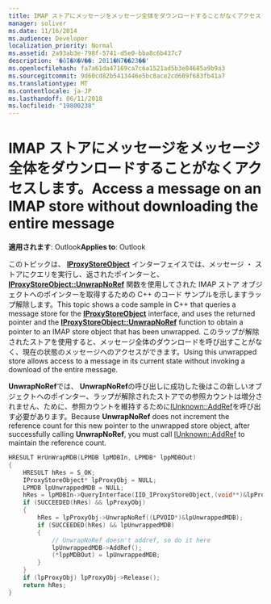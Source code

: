 ```yaml
---
title: IMAP ストアにメッセージをメッセージ全体をダウンロードすることがなくアクセスします。
manager: soliver
ms.date: 11/16/2014
ms.audience: Developer
localization_priority: Normal
ms.assetid: 2a93ab3e-798f-5741-d5e0-bba8c6b437c7
description: '�ŏI�X�V��: 2011�N7��23��'
ms.openlocfilehash: fa7a61da47169ca7c6a1521ad5b3e84685a9b9a3
ms.sourcegitcommit: 9d60cd82b5413446e5bc8ace2cd689f683fb41a7
ms.translationtype: MT
ms.contentlocale: ja-JP
ms.lasthandoff: 06/11/2018
ms.locfileid: "19800238"
---
```

# <a name="access-a-message-on-an-imap-store-without-downloading-the-entire-message"></a><span data-ttu-id="82921-103">IMAP ストアにメッセージをメッセージ全体をダウンロードすることがなくアクセスします。</span><span class="sxs-lookup"><span data-stu-id="82921-103">Access a message on an IMAP store without downloading the entire message</span></span>

<span data-ttu-id="82921-104">**適用されます**: Outlook</span><span class="sxs-lookup"><span data-stu-id="82921-104">**Applies to**: Outlook</span></span> 
  
<span data-ttu-id="82921-105">このトピックは、 **[IProxyStoreObject](iproxystoreobject.md)** インターフェイスでは、メッセージ ・ ストアにクエリを実行し、返されたポインターと、 **[IProxyStoreObject::UnwrapNoRef](iproxystoreobject-unwrapnoref.md)** 関数を使用してされた IMAP ストア オブジェクトへのポインターを取得するための C++ のコード サンプルを示しますラップ解除します。</span><span class="sxs-lookup"><span data-stu-id="82921-105">This topic shows a code sample in C++ that queries a message store for the **[IProxyStoreObject](iproxystoreobject.md)** interface, and uses the returned pointer and the **[IProxyStoreObject::UnwrapNoRef](iproxystoreobject-unwrapnoref.md)** function to obtain a pointer to an IMAP store object that has been unwrapped.</span></span> <span data-ttu-id="82921-106">このラップが解除されたストアを使用すると、メッセージ全体のダウンロードを呼び出すことがなく、現在の状態のメッセージへのアクセスができます。</span><span class="sxs-lookup"><span data-stu-id="82921-106">Using this unwrapped store allows access to a message in its current state without invoking a download of the entire message.</span></span> 
  
<span data-ttu-id="82921-107">**UnwrapNoRef**では、 **UnwrapNoRef**の呼び出しに成功した後はこの新しいオブジェクトへのポインター、ラップが解除されたストアでの参照カウントは増分されません、ために、参照カウントを維持するために[IUnknown::AddRef](http://msdn.microsoft.com/en-us/library/ms691379%28VS.85%29.aspx)を呼び出す必要があります。</span><span class="sxs-lookup"><span data-stu-id="82921-107">Because **UnwrapNoRef** does not increment the reference count for this new pointer to the unwrapped store object, after successfully calling **UnwrapNoRef**, you must call [IUnknown::AddRef](http://msdn.microsoft.com/en-us/library/ms691379%28VS.85%29.aspx) to maintain the reference count.</span></span> 
  
```cpp
HRESULT HrUnWrapMDB(LPMDB lpMDBIn, LPMDB* lppMDBOut) 
{ 
    HRESULT hRes = S_OK; 
    IProxyStoreObject* lpProxyObj = NULL; 
    LPMDB lpUnwrappedMDB = NULL; 
    hRes = lpMDBIn->QueryInterface(IID_IProxyStoreObject,(void**)&lpProxyObj); 
    if (SUCCEEDED(hRes) && lpProxyObj) 
    { 
        hRes = lpProxyObj->UnwrapNoRef((LPVOID*)&lpUnwrappedMDB); 
        if (SUCCEEDED(hRes) && lpUnwrappedMDB) 
        { 
            // UnwrapNoRef doesn't addref, so do it here 
            lpUnwrappedMDB->AddRef(); 
            (*lppMDBOut) = lpUnwrappedMDB; 
        } 
    } 
    if (lpProxyObj) lpProxyObj->Release(); 
    return hRes; 
}
```


